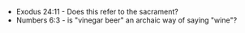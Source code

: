 - Exodus 24:11 - Does this refer to the sacrament?
- Numbers 6:3 - is "vinegar beer" an archaic way of saying "wine"?
